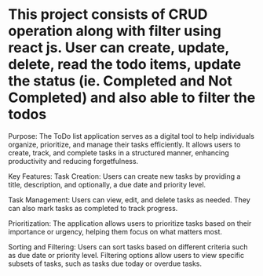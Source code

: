 # This project consists of CRUD operation along with filter using react js. User can create, update, delete, read the todo items, update the status (ie. Completed and Not Completed) and also able to filter the todos


Purpose:
The ToDo list application serves as a digital tool to help individuals organize, prioritize, and manage their tasks efficiently. It allows users to create, track, and complete tasks in a structured manner, enhancing productivity and reducing forgetfulness.

Key Features:
Task Creation: Users can create new tasks by providing a title, description, and optionally, a due date and priority level.

Task Management: Users can view, edit, and delete tasks as needed. They can also mark tasks as completed to track progress.

Prioritization: The application allows users to prioritize tasks based on their importance or urgency, helping them focus on what matters most.

Sorting and Filtering: Users can sort tasks based on different criteria such as due date or priority level. Filtering options allow users to view specific subsets of tasks, such as tasks due today or overdue tasks.

